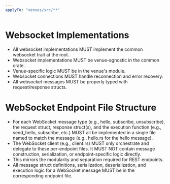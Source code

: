 ```yaml
---
applyTo: "venues/src/**"
---
```


# Websocket Implementations

- All websocket implementations MUST implement the common websocket trait at the root.
- Websocket implementations MUST be venue-agnostic in the common crate.
- Venue-specific logic MUST be in the venue's module.
- Websocket connections MUST handle reconnection and error recovery.
- All websocket messages MUST be properly typed with request/response structs.

# WebSocket Endpoint File Structure

- For each WebSocket message type (e.g., hello, subscribe, unsubscribe), the request struct, response struct(s), and the execution function (e.g., send_hello, subscribe, etc.) MUST all be implemented in a single file named to match the message (e.g., hello.rs for the hello message).
- The WebSocket client (e.g., client.rs) MUST only orchestrate and delegate to these per-endpoint files. It MUST NOT contain message construction, serialization, or endpoint-specific logic directly.
- This mirrors the modularity and separation required for REST endpoints.
- All message struct definitions, serialization, deserialization, and execution logic for a WebSocket message MUST be in the corresponding endpoint file.
